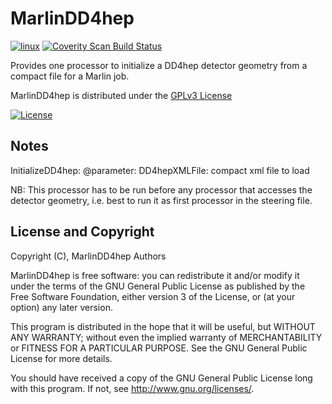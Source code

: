 #  MarlinDD4hep 
[![linux](https://github.com/iLCSoft/GEAR/actions/workflows/linux.yml/badge.svg)](https://github.com/iLCSoft/GEAR/actions/workflows/linux.yml)
[![Coverity Scan Build Status](https://scan.coverity.com/projects/11934/badge.svg)](https://scan.coverity.com/projects/ilcsoft-marlindd4hep)

Provides one processor to initialize a DD4hep detector geometry
from a compact file for a Marlin job.

MarlinDD4hep is distributed under the [GPLv3 License](http://www.gnu.org/licenses/gpl-3.0.en.html)

[![License](https://www.gnu.org/graphics/gplv3-127x51.png)](https://www.gnu.org/licenses/gpl-3.0.en.html)

## Notes

InitializeDD4hep:
@parameter: DD4hepXMLFile:  compact xml file to load 

NB: This processor has to be run  before any processor that accesses the detector geometry, i.e. best to run it as first processor in the steering file.

## License and Copyright
Copyright (C), MarlinDD4hep Authors

MarlinDD4hep is free software: you can redistribute it and/or modify it under the terms of the GNU General Public License as published by the Free Software Foundation, either version 3 of the License, or (at your option) any later version.

This program is distributed in the hope that it will be useful, but WITHOUT ANY WARRANTY; without even the implied warranty of MERCHANTABILITY or FITNESS FOR A PARTICULAR PURPOSE.  See the GNU General Public License for more details.

You should have received a copy of the GNU General Public License long with this program.  If not, see <http://www.gnu.org/licenses/>.
